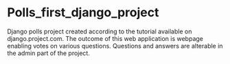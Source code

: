 # Polls_first_django_project
Django polls project created according to the tutorial available on django.project.com. The outcome of this web application is webpage enabling votes on various questions. Questions and answers are alterable in the admin part of the project.
